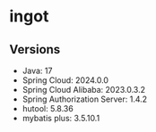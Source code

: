 # ingot

## Versions
  * Java: 17
  * Spring Cloud: 2024.0.0
  * Spring Cloud Alibaba: 2023.0.3.2
  * Spring Authorization Server: 1.4.2
  * hutool: 5.8.36
  * mybatis plus: 3.5.10.1
